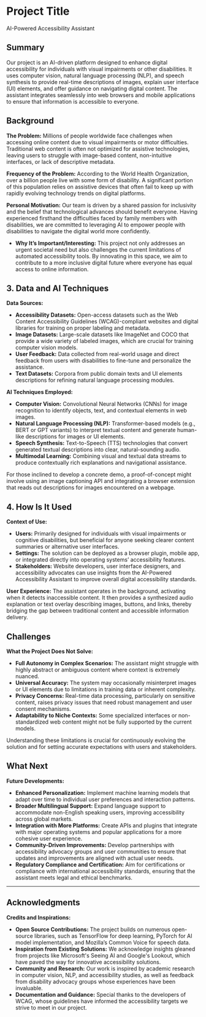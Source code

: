 <!-- This is the markdown template for the final project of the Building AI course, 
created by Reaktor Innovations and University of Helsinki. 
Copy the template, paste it to your GitHub README and edit! -->

# Project Title

AI-Powered Accessibility Assistant

## Summary

Our project is an AI-driven platform designed to enhance digital accessibility for individuals with visual impairments or other disabilities. It uses computer vision, natural language processing (NLP), and speech synthesis to provide real-time descriptions of images, explain user interface (UI) elements, and offer guidance on navigating digital content. The assistant integrates seamlessly into web browsers and mobile applications to ensure that information is accessible to everyone.


##  Background

**The Problem:**
Millions of people worldwide face challenges when accessing online content due to visual impairments or motor difficulties. Traditional web content is often not optimized for assistive technologies, leaving users to struggle with image-based content, non-intuitive interfaces, or lack of descriptive metadata.

 **Frequency of the Problem:**
  According to the World Health Organization, over a billion people live with some form of disability. A significant portion of this population relies on assistive devices that often fail to keep up with rapidly evolving technology trends on digital platforms.

 **Personal Motivation:**
  Our team is driven by a shared passion for inclusivity and the belief that technological advances should benefit everyone. Having experienced firsthand the difficulties faced by family members with disabilities, we are committed to leveraging AI to empower people with disabilities to navigate the digital world more confidently.

* **Why It’s Important/Interesting:**
  This project not only addresses an urgent societal need but also challenges the current limitations of automated accessibility tools. By innovating in this space, we aim to contribute to a more inclusive digital future where everyone has equal access to online information.


## 3. Data and AI Techniques

**Data Sources:**

* **Accessibility Datasets:** Open-access datasets such as the Web Content Accessibility Guidelines (WCAG)-compliant websites and digital libraries for training on proper labeling and metadata.
* **Image Datasets:** Large-scale datasets like ImageNet and COCO that provide a wide variety of labeled images, which are crucial for training computer vision models.
* **User Feedback:** Data collected from real-world usage and direct feedback from users with disabilities to fine-tune and personalize the assistance.
* **Text Datasets:** Corpora from public domain texts and UI elements descriptions for refining natural language processing modules.

**AI Techniques Employed:**

* **Computer Vision:**
  Convolutional Neural Networks (CNNs) for image recognition to identify objects, text, and contextual elements in web images.
* **Natural Language Processing (NLP):**
  Transformer-based models (e.g., BERT or GPT variants) to interpret textual content and generate human-like descriptions for images or UI elements.
* **Speech Synthesis:**
  Text-to-Speech (TTS) technologies that convert generated textual descriptions into clear, natural-sounding audio.
* **Multimodal Learning:**
  Combining visual and textual data streams to produce contextually rich explanations and navigational assistance.

For those inclined to develop a concrete demo, a proof-of-concept might involve using an image captioning API and integrating a browser extension that reads out descriptions for images encountered on a webpage.



## 4. How Is It Used

**Context of Use:**

* **Users:**
  Primarily designed for individuals with visual impairments or cognitive disabilities, but beneficial for anyone seeking clearer content summaries or alternative user interfaces.
* **Settings:**
  The solution can be deployed as a browser plugin, mobile app, or integrated directly into operating systems’ accessibility features.
* **Stakeholders:**
  Website developers, user interface designers, and accessibility advocates can use insights from the AI-Powered Accessibility Assistant to improve overall digital accessibility standards.

**User Experience:**
The assistant operates in the background, activating when it detects inaccessible content. It then provides a synthesized audio explanation or text overlay describing images, buttons, and links, thereby bridging the gap between traditional content and accessible information delivery.


## Challenges

**What the Project Does Not Solve:**

* **Full Autonomy in Complex Scenarios:**
  The assistant might struggle with highly abstract or ambiguous content where context is extremely nuanced.
* **Universal Accuracy:**
  The system may occasionally misinterpret images or UI elements due to limitations in training data or inherent complexity.
* **Privacy Concerns:**
  Real-time data processing, particularly on sensitive content, raises privacy issues that need robust management and user consent mechanisms.
* **Adaptability to Niche Contexts:**
  Some specialized interfaces or non-standardized web content might not be fully supported by the current models.

Understanding these limitations is crucial for continuously evolving the solution and for setting accurate expectations with users and stakeholders.



## What Next

**Future Developments:**

* **Enhanced Personalization:**
  Implement machine learning models that adapt over time to individual user preferences and interaction patterns.
* **Broader Multilingual Support:**
  Expand language support to accommodate non-English speaking users, improving accessibility across global markets.
* **Integration with More Platforms:**
  Create APIs and plugins that integrate with major operating systems and popular applications for a more cohesive user experience.
* **Community-Driven Improvements:**
  Develop partnerships with accessibility advocacy groups and user communities to ensure that updates and improvements are aligned with actual user needs.
* **Regulatory Compliance and Certification:**
  Aim for certifications or compliance with international accessibility standards, ensuring that the assistant meets legal and ethical benchmarks.

---

## Acknowledgments

**Credits and Inspirations:**

* **Open Source Contributions:**
  The project builds on numerous open-source libraries, such as TensorFlow for deep learning, PyTorch for AI model implementation, and Mozilla’s Common Voice for speech data.
* **Inspiration from Existing Solutions:**
  We acknowledge insights gleaned from projects like Microsoft's Seeing AI and Google's Lookout, which have paved the way for innovative accessibility solutions.
* **Community and Research:**
  Our work is inspired by academic research in computer vision, NLP, and accessibility studies, as well as feedback from disability advocacy groups whose experiences have been invaluable.
* **Documentation and Guidance:**
  Special thanks to the developers of WCAG, whose guidelines have informed the accessibility targets we strive to meet in our project.
 
